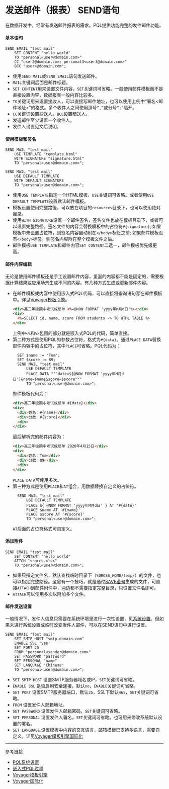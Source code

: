 # 发送邮件（报表） SEND语句
在数据开发中，经常有发送邮件报表的需求。PQL提供功能完整的发件邮件功能。

#### 基本语句
```
SEND EMAIL "test mail"
    SET CONTENT "hello world"
    TO "personal<user@domain.com>"
    CC "user2@domain.com; personal3<user3@domain.com>"
    BCC "user4@domain.com";
```
* 使用`SEND MAIL`或`SEND EMAIL`语句发送邮件。
* `MAIL`关键词后面是邮件标题。
* `SET CONTENT`用来设置文件内容，`SET`关键词可省略。一般使用邮件模板而不是直接设置内容，数据报表一般内容比较多。
* `TO`关键词用来设置接收人，可以直接写邮件地址，也可以使用上例中“署名<邮件地址>”的格式。多个收件人之间使用逗号`“,”`或分号`“;”`隔开。
* `CC`关键词设置抄送人。`BCC`设置暗送人。
* 发送邮件至少设置一个收件人。
* 发件人设置见文后说明。

#### 使用模板和签名
```
SEND MAIL "test mail"
    USE TEMPLATE "template.html"
    WITH SIGNATURE "signature.html"
    TO "personal<user@domain.com>";

SEND MAIL "test mail"
    USE DEFAULT TEMPLATE
    WITH DEFAULT SIGNATURE
    TO "personal<user@domain.com>";
```
* 使用`USE TEMPLATE`指定一个HTML模板，`USE`关键词可省略。或者使用`USE DEFAULT TEMPLATE`设置默认邮件模板。
* 模板设置使用完整路径，可以放在项目的`resources`目录下，也可以使用绝对目录。
* 使用`WITH SIGNATURE`设置一个邮件签名，签名文件也放在模板目录下，或者可以设置完整路径。签名文件的内容会替换模板中的占位符`#{signature}`; 如果模板中未设置占位符，则签名内容自动附在`</body>`标签之前; 如果邮件模板没有`</body>`标签，则签名内容附在整个模板文件之后。
* 邮件模板`USE TEMPLATE`和邮件内容`SET CONTENT`二选一，邮件模板优先级更高。

#### 邮件内容编辑
无论是使用邮件模板还是手工设置邮件内容，里面的内容都不能是固定的，需要根据计算结果或应用场景生成不同的内容。有几种方式生成或更新邮件内容。
* 在邮件模板或内容中使用嵌入式PQL代码，可以直接将查询语句写在邮件模板中。详见[Voyager模板引擎](/doc/voyager/overview)。
  ```html
  <div>高三年级期中考试成绩单 <%=@NOW FORMAT 'yyyy年M月d日'%></div>
  <div>
    <%=SELECT id, name, score FROM students -> TO HTML TABLE %>
  </div>
  ```
  上例中`<%`和`%>`包围的部分就是嵌入式PQL的代码，简单直接。
* 第二种方式是使用PQL的参数占位符，格式为`#{data}`。通过`PLACE DATA`替换邮件内容中的占位符，其中`PLACE`可省略。PQL代码为：
  ```
    SET $name := 'Tom';
    SET $score := 89;    
    SEND MAIL "test mail"
        USE DEFAULT TEMPLATE
        PLACE DATA """date=${@NOW FORMAT 'yyyy年M月d日'}&name=$name&score=$score"""
        TO "personal<user@domain.com>";
  ```
  邮件模板代码为：
  ```html
  <div>高三年级期中考试成绩单 #{date}</div>
  <div>
    <div>姓名：#{name}</div>
    <div>分数：#{score}</div>
    <div>
  </div>
  ```
  最后解析完的邮件内容为：
  ```html
  <div>高三年级期中考试成绩单 2020年4月15日</div>
  <div>
    <div>姓名：Tom</div>
    <div>分数：89</div>
    <div>
  </div>
  ```
  `PLACE DATA`可使用多次。
* 第三种方式是使用`PLACE`和`AT`组合，用数据替换自定义的占位符。
  ```
    SEND MAIL "test mail"
        USE DEFAULT TEMPLATE
        PLACE ${ @NOW FORMAT 'yyyy年M月d日' } AT '#{date}'
        PLACE $name AT '#{name}'
        PLACE $score AT '#{score}'
        TO "personal<user@domain.com>";
  ```
  `AT`后面的占位符格式可自定义。

#### 添加附件
```
SEND EMAIL "test mail"
    SET CONTENT "hello world"
    ATTCH "scores.xlsx"
    TO "personal<user@domain.com>";
```
* 如果只指定文件名，默认查找临时目录下（`%QROSS_HOME/temp/`）的文件，也可以指定完整路径。这里有一个技巧，就是通过[SAVE语句](/doc/pql/excel)生成的文件，可直接`ATTACH`到邮件附件中，两边都不需要指定完整目录，只设置文件名即可。
* `ATTACH`可以使用多次以附加多个文件。

#### 邮件发送设置
一般情况下，发件人信息只需要在系统环境里进行一次性设置，见[系统设置](/doc/pql/setup)。但如果未进行系统设置或临时改变发件人邮件，可以在SEND语句中进行设置。
```
SEND EMAIL "test mail"
    SET SMTP HOST "smtp.domain.com"
    ENABLE SSL 'yes'
    SET PORT 25
    FROM "personal<sender@domain.com>"
    SET PASSWORD "password"
    SET PERSONAL "name"
    SET LANGUAGE "Chinese"
    TO "personal<user@domain.com>";
```
* `SET SMTP HOST` 设置SMTP服务器域名或IP，`SET`关键词可省略。
* `ENABLE SSL` 是否启用安全连接，默认`no`，`ENABLE`关键词可省略。
* `SET PORT` 设置SMTP服务器端口，默认`25`，SSL下默认`465`，`SET`关键词可省略。
* `FROM` 设置发件人邮箱地址。
* `SET PASSWORD` 设置发件人邮箱密码，`SET`关键词可省略。
* `SET PERSONAL` 设置发件人署名，`SET`关键词可省略。也可用来修改系统默认设置的署名。
* `SET LANGUAGE` 设置模板中内容的交互语言，邮箱模板已支持多语言，需要自定义。详见[Voyager模板引擎国际化](/doc/voyager/language)

---
参考链接
* [PQL系统设置](/doc/pql/setup)
* [嵌入式PQL过程](/doc/pql/embedded)
* [Voyager模板引擎](/doc/voyager/overview)
* [Voyager国际化](/doc/pql/language)
